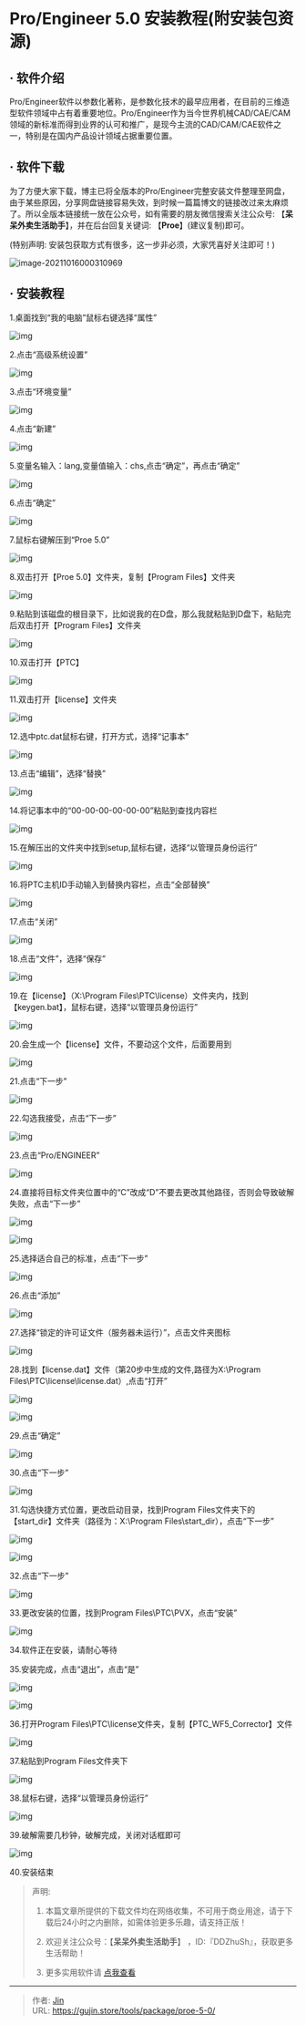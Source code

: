 # Pro/Engineer 5.0 安装教程(附安装包资源)


## · 软件介绍
Pro/Engineer软件以参数化著称，是参数化技术的最早应用者，在目前的三维造型软件领域中占有着重要地位。Pro/Engineer作为当今世界机械CAD/CAE/CAM领域的新标准而得到业界的认可和推广，是现今主流的CAD/CAM/CAE软件之一，特别是在国内产品设计领域占据重要位置。

## · 软件下载
为了方便大家下载，博主已将全版本的Pro/Engineer完整安装文件整理至网盘，由于某些原因，分享网盘链接容易失效，到时候一篇篇博文的链接改过来太麻烦了。所以全版本链接统一放在公众号，如有需要的朋友微信搜索关注公众号: 【**呆呆外卖生活助手**】，并在后台回复关键词: 【**Proe**】(建议复制)即可。

(特别声明: 安装包获取方式有很多，这一步非必须，大家凭喜好关注即可！)

![image-20211016000310969](https://img.gujin.store/img/image-20211016000310969.png)

## · 安装教程

1.桌面找到“我的电脑”鼠标右键选择“属性”

![img](https://img.gujin.store/img/v2-159848092eb5097651d1f0b7aba92fff_720w.png)

2.点击“高级系统设置”

![img](https://img.gujin.store/img/v2-b097d32fb2d13582aec6e66ae2d6d951_720w.png)

3.点击“环境变量”

![img](https://img.gujin.store/img/v2-bf1221890832d90f4e6f00a9c86ebc96_720w.png)

4.点击“新建”

![img](https://img.gujin.store/img/v2-05c560f84b789f7654df413f937ac3cd_720w.png)

5.变量名输入：lang,变量值输入：chs,点击“确定”，再点击“确定”

![img](https://img.gujin.store/img/v2-2a9a975ec638d6f289c3c897d7a8c162_720w.png)

6.点击“确定”

![img](https://img.gujin.store/img/v2-0a8da280205de49b18b0f0db7f6609ea_720w.png)

7.鼠标右键解压到“Proe 5.0”

![img](https://img.gujin.store/img/v2-8a57220b894684a3c2684d711c2b8dfd_720w.png)

8.双击打开【Proe 5.0】文件夹，复制【Program Files】文件夹

![img](https://img.gujin.store/img/v2-d2251942bc27e6400bab36d35ef69f77_720w.png)

9.粘贴到该磁盘的根目录下，比如说我的在D盘，那么我就粘贴到D盘下，粘贴完后双击打开【Program Files】文件夹

![img](https://img.gujin.store/img/v2-dcf7a239291a11cf7b63d5efc48b553f_720w.png)

10.双击打开【PTC】

![img](https://img.gujin.store/img/v2-3d27ac70990c08e40e5d9bb3255df87f_720w.png)

11.双击打开【license】文件夹

![img](https://img.gujin.store/img/v2-c567eadc1ae2f6bf2c16fd94aa7f976c_720w.png)

12.选中ptc.dat鼠标右键，打开方式，选择“记事本”

![img](https://img.gujin.store/img/v2-c0b59d6ab1050097f120d4bfb1a55aa6_720w.png)

13.点击“编辑”，选择“替换”

![img](https://img.gujin.store/img/v2-8e362e02e159ea20514b0a14c50f1701_720w.png)

14.将记事本中的“00-00-00-00-00-00”粘贴到查找内容栏

![img](https://img.gujin.store/img/v2-2ba8c815468a9b9dbdf85a35c4a953d3_720w.png)

15.在解压出的文件夹中找到setup,鼠标右键，选择“以管理员身份运行”

![img](https://img.gujin.store/img/v2-c128afc0ae3de3ba07afb81391364803_720w.png)

16.将PTC主机ID手动输入到替换内容栏，点击“全部替换”

![img](https://img.gujin.store/img/v2-5a0d36a7c29c489393c7a586896ff01a_720w.png)

17.点击“关闭”

![img](https://img.gujin.store/img/v2-9eec38b8002a3b8736687a0143a4aba0_720w.png)

18.点击“文件”，选择“保存”

![img](https://img.gujin.store/img/v2-4674c051f3e8a9cfae639966e8d29cb5_720w.png)

19.在【license】（X:\Program Files\PTC\license）文件夹内，找到【keygen.bat】，鼠标右键，选择“以管理员身份运行”

![img](https://img.gujin.store/img/v2-3c7d52abc80d3670dbfff3394751dc48_720w.png)

20.会生成一个【license】文件，不要动这个文件，后面要用到

![img](https://img.gujin.store/img/v2-0903ff2e52931146cbab2bd2afe79a93_720w.png)

21.点击“下一步”

![img](https://img.gujin.store/img/v2-6779e6789d446f67fdabafe9d5f1663e_720w.png)

22.勾选我接受，点击“下一步”

![img](https://img.gujin.store/img/v2-8c7d1701218727ace19d452206ec3f0c_720w.png)

23.点击“Pro/ENGINEER”

![img](https://img.gujin.store/img/v2-d5b091253cedd4832d7e50f02e5d99b5_720w.png)

24.直接将目标文件夹位置中的“C”改成“D”不要去更改其他路径，否则会导致破解失败，点击“下一步”

![img](https://img.gujin.store/img/v2-ff090d973ad67692b427ca2660ce0da9_720w.png)

![img](https://img.gujin.store/img/v2-47a76e91bac20cbe59e1bb5bd5cb7a83_720w.png)

25.选择适合自己的标准，点击“下一步”

![img](https://img.gujin.store/img/v2-1f41fd089f9034a222c00d370dca632a_720w.png)

26.点击“添加”

![img](https://img.gujin.store/img/v2-697d5f9f49fbf21f5b7d5af5cc018f6a_720w.png)

27.选择“锁定的许可证文件（服务器未运行）”，点击文件夹图标

![img](https://img.gujin.store/img/v2-6ddce2051c9506a8a7ce0dd5bb621251_720w.png)

28.找到【license.dat】文件（第20步中生成的文件,路径为X:\Program Files\PTC\license\license.dat）,点击“打开”

![img](https://img.gujin.store/img/v2-36d514a51b3c02c677105de1d8117238_720w.png)

![img](https://img.gujin.store/img/v2-6d852b0742b1c85eeeb185d27e344a0e_720w.png)

29.点击“确定”

![img](https://img.gujin.store/img/v2-7f8780600d1804a60281eaa0f424e8c0_720w.png)



30.点击“下一步”

![img](https://img.gujin.store/img/v2-adbe1b0bd8537c537461f42e9d710328_720w.png)

31.勾选快捷方式位置，更改启动目录，找到Program Files文件夹下的【start_dir】文件夹（路径为：X:\Program Files\start_dir），点击“下一步”

![img](https://img.gujin.store/img/v2-10e5a85e867f6dd81bfa6a6006dfa690_720w.png)

![img](https://img.gujin.store/img/v2-01f5303189906b79dd7fa1b5c74d2a6f_720w.png)

32.点击“下一步”

![img](https://img.gujin.store/img/v2-029318a208af54bef26310d077c8d8b8_720w.png)



33.更改安装的位置，找到Program Files\PTC\PVX，点击“安装”

![img](https://img.gujin.store/img/v2-c51e90b8895749e12a6a6347f243ff06_720w.png)

34.软件正在安装，请耐心等待

35.安装完成，点击“退出”，点击“是”

![img](https://img.gujin.store/img/v2-5881bbc370fc91e4c73ecef5a58d9bd3_720w.png)

![img](https://img.gujin.store/img/v2-7f87dd070686fc80df3a6b28a7874afb_720w.png)

36.打开Program Files\PTC\license文件夹，复制【PTC_WF5_Corrector】文件

![img](https://img.gujin.store/img/v2-d9f301c155761e9895b8b65e64a42507_720w.png)

37.粘贴到Program Files文件夹下

![img](https://img.gujin.store/img/v2-a47881518ba30159773eb8cca2fad748_720w.png)

38.鼠标右键，选择“以管理员身份运行”

![img](https://img.gujin.store/img/v2-f1ea3201ff639168df887a65a91a5aea_720w.png)

39.破解需要几秒钟，破解完成，关闭对话框即可

![img](https://img.gujin.store/img/v2-dcde4021fa9d232b1f7a8fb6b72960c5_720w.png)

40.安装结束




> 声明: 
>
> 1. 本篇文章所提供的下载文件均在网络收集，不可用于商业用途，请于下载后24小时之内删除，如需体验更多乐趣，请支持正版！
>
> 2. 欢迎关注公众号：【**呆呆外卖生活助手**】 ，ID:『DDZhuSh』，获取更多生活帮助！
>
> 3. 更多实用软件请  [点我查看](/tools)

---

> 作者: [Jin](https://img.gujin.store/img/favicon.ico)  
> URL: https://gujin.store/tools/package/proe-5-0/  

